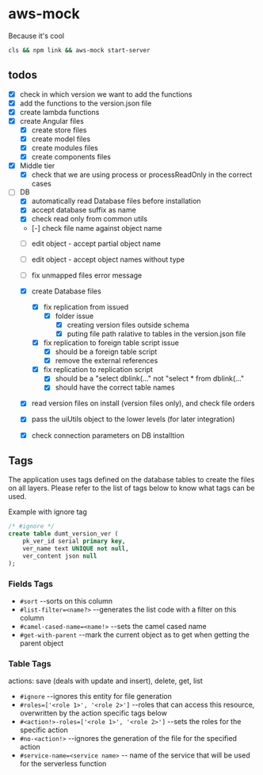 # aws-mock

Because it's cool

```sh
cls && npm link && aws-mock start-server
```
## todos

- [x] check in which version we want to add the functions
- [x] add the functions to the version.json file
- [x] create lambda functions
- [x] create Angular files
  - [x] create store files
  - [x] create model files
  - [x] create modules files
  - [x] create components files
- [x] Middle tier
  - [x] check that we are using process or processReadOnly in the correct cases
- [ ] DB
  - [x] automatically read Database files before installation
  - [x] accept database suffix as name
  - [x] check read only from common utils
  - [-] check file name against object name
  - [ ] edit object - accept partial object name
  - [ ] edit object - accept object names without type
  - [ ] fix unmapped files error message
  - [x] create Database files
    - [x] fix replication from issued
      - [x] folder issue
        - [x] creating version files outside schema
        - [x] puting file path ralative to tables in the version.json file
    - [x] fix replication to foreign table script issue
      - [x] should be a foreign table script
      - [x] remove the external references
    - [x] fix replication to replication script
      - [x] should be a "select dblink(..." not "select * from dblink(..."
      - [x] should have the correct table names
  - [x] read version files on install (version files only), and check file orders
  - [x] pass the uiUtils object to the lower levels (for later integration)
  - [x] check connection parameters on DB installtion


## Tags

The application uses tags defined on the database tables to create the files on all layers. Please refer to the list of tags below to know what tags can be used.

Example with ignore tag

```sql
/* #ignore */
create table dumt_version_ver (
    pk_ver_id serial primary key,
    ver_name text UNIQUE not null,
    ver_content json null
);
```

### Fields Tags

- `#sort` --sorts on this column
- `#list-filter=<name?>` --generates the list code with a filter on this column
- `#camel-cased-name=<name!>` --sets the camel cased name
- `#get-with-parent` --mark the current object as to get when getting the parent object

### Table Tags

actions: save (deals with update and insert), delete, get, list

- `#ignore` --ignores this entity for file generation
- `#roles=['<role 1>', '<role 2>']` --roles that can access this resource, overwritten by the action specific tags below
- `#<action!>-roles=['<role 1>', '<role 2>']` --sets the roles for the specific action
- `#no-<action!>` --ignores the generation of the file for the specified action
- `#service-name=<service name>` -- name of the service that will be used for the serverless function